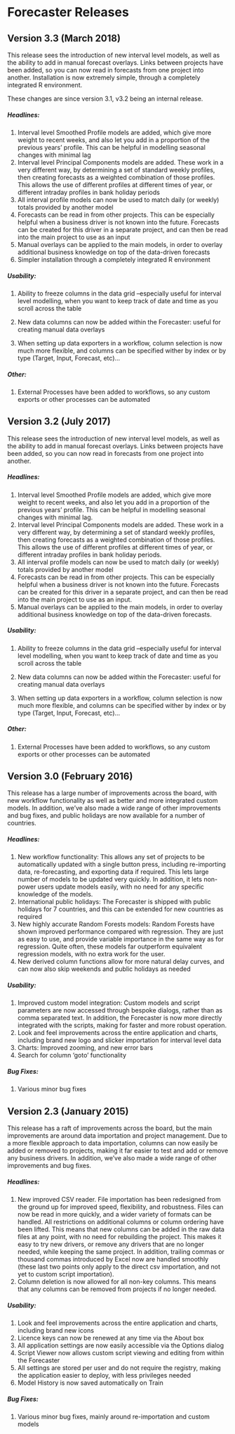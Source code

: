 
# Forecaster Releases


## Version 3.3 (March 2018)

This release sees the introduction of new interval level models, as well as the ability to add in manual forecast overlays. Links between projects have been added, so you can now read in forecasts from one project into another. Installation is now extremely simple, through a completely integrated R environment.

These changes are since version 3.1, v3.2 being an internal release.

##### Headlines:
1.	Interval level Smoothed Profile models are added, which give more weight to recent weeks, and also let you add in a proportion of the previous years’ profile. This can be helpful in modelling seasonal changes with minimal lag
2.	Interval level Principal Components models are added. These work in a very different way, by determining a set of standard weekly profiles, then creating forecasts as a weighted combination of those profiles. This allows the use of different profiles at different times of year, or different intraday profiles in bank holiday periods
3.	All interval profile models can now be used to match daily (or weekly) totals provided by another model
4.	Forecasts can be read in from other projects. This can be especially helpful when a business driver is not known into the future. Forecasts can be created for this driver in a separate project, and can then be read into the main project to use as an input
5.	Manual overlays can be applied to the main models, in order to overlay additional business knowledge on top of the data-driven forecasts
6.	Simpler installation through a completely integrated R environment

##### Usability:
1.	Ability to freeze columns in the data grid –especially useful for interval level modelling, when you want to keep track of date and time as you scroll across the table
2.	New data columns can now be added within the Forecaster: useful for creating manual data overlays
 
3.	When setting up data exporters in a workflow, column selection is now much more flexible, and columns can be specified wither by index or by type (Target, Input, Forecast, etc)…


##### Other:
1.	External Processes have been added to workflows, so any custom exports or other processes can be automated



## Version 3.2 (July 2017)

This release sees the introduction of new interval level models, as well as the ability to add in manual forecast overlays. Links between projects have been added, so you can now read in forecasts from one project into another.

##### Headlines:
1.	Interval level Smoothed Profile models are added, which give more weight to recent weeks, and also let you add in a proportion of the previous years’ profile. This can be helpful in modelling seasonal changes with minimal lag.
2.	Interval level Principal Components models are added. These work in a very different way, by determining a set of standard weekly profiles, then creating forecasts as a weighted combination of those profiles. This allows the use of different profiles at different times of year, or different intraday profiles in bank holiday periods.
3.	All interval profile models can now be used to match daily (or weekly) totals provided by another model
4.	Forecasts can be read in from other projects. This can be especially helpful when a business driver is not known into the future. Forecasts can be created for this driver in a separate project, and can then be read into the main project to use as an input.
5.	Manual overlays can be applied to the main models, in order to overlay additional business knowledge on top of the data-driven forecasts.

##### Usability:
1.	Ability to freeze columns in the data grid –especially useful for interval level modelling, when you want to keep track of date and time as you scroll across the table
2.	New data columns can now be added within the Forecaster: useful for creating manual data overlays
 
3.	When setting up data exporters in a workflow, column selection is now much more flexible, and columns can be specified wither by index or by type (Target, Input, Forecast, etc)…


##### Other:
1.	External Processes have been added to workflows, so any custom exports or other processes can be automated


## Version 3.0 (February 2016)

This release has a large number of improvements across the board, with new workflow functionality as well as better and more integrated custom models. In addition, we’ve also made a wide range of other improvements and bug fixes, and public holidays are now available for a number of countries.

##### Headlines:
1.	New workflow functionality: This allows any set of projects to be automatically updated with a single button press, including re-importing data, re-forecasting, and exporting data if required. This lets large number of models to be updated very quickly. In addition, it lets non-power users update models easily, with no need for any specific knowledge of the models.
2.	International public holidays: The Forecaster is shipped with public holidays for 7 countries, and this can be extended for new countries as required
3.	New highly accurate Random Forests models: Random Forests have shown improved performance compared with regression. They are just as easy to use, and provide variable importance in the same way as for regression. Quite often, these models far outperform equivalent regression models, with no extra work for the user.
4.	New derived column functions allow for more natural delay curves, and can now also skip weekends and public holidays as needed

##### Usability:
1.	Improved custom model integration: Custom models and script parameters are now accessed through bespoke dialogs, rather than as comma separated text. In addition, the Forecaster is now more directly integrated with the scripts, making for faster and more robust operation.
2.	Look and feel improvements across the entire application and charts, including brand new logo and slicker importation for interval level data
3.	Charts: Improved zooming, and new error bars
4.	Search for column ‘goto’ functionality 

##### Bug Fixes:
1.	Various minor bug fixes



## Version 2.3 (January 2015)

This release has a raft of improvements across the board, but the main improvements are around data importation and project management. Due to a more flexible approach to data importation, columns can now easily be added or removed to projects, making it far easier to test and add or remove any business drivers. In addition, we’ve also made a wide range of other improvements and bug fixes.

##### Headlines:
1.	New improved CSV reader. File importation has been redesigned from the ground up for improved speed, flexibility, and robustness. Files can now be read in more quickly, and a wider variety of formats can be handled. All restrictions on additional columns or column ordering have been lifted. This means that new columns can be added in the raw data files at any point, with no need for rebuilding the project. This makes it easy to try new drivers, or remove any drivers that are no longer needed, while keeping the same project. In addition, trailing commas or thousand commas introduced by Excel now are handled smoothly (these last two points only apply to the direct csv importation, and not yet to custom script importation).
2.	 Column deletion is now allowed for all non-key columns. This means that any columns can be removed from projects if no longer needed.

##### Usability:
1.	Look and feel improvements across the entire application and charts, including brand new icons
2.	Licence keys can now be renewed at any time via the About box
3.	All application settings are now easily accessible via the Options dialog
4.	Script Viewer now allows custom script viewing and editing from within the Forecaster
5.	All settings are stored per user and do not require the registry, making the application easier to deploy, with less privileges needed
6.	Model History is now saved automatically on Train

##### Bug Fixes:
1.	Various minor bug fixes, mainly around re-importation and custom models
